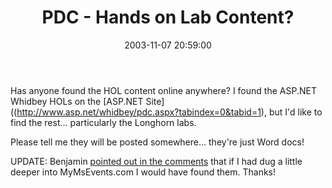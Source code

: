 ﻿---
layout: post
title: "PDC - Hands on Lab Content?"
comments: false
date: 2003-11-07 20:59:00
updated: 2004-05-01 16:16:00
categories:
 - Technology
subtext-id: 6d016c7c-90c4-4e9b-b7fc-ee7fb852ee6e
alias: /blog/PDC---Hands-on-Lab-Content.aspx
---


Has anyone found the HOL content online anywhere? I found the ASP.NET Whidbey HOLs on the [ASP.NET Site]((http://www.asp.net/whidbey/pdc.aspx?tabindex=0&tabid=1), but I'd like to find the rest... particularly the Longhorn labs.

Please tell me they will be posted somewhere... they're just Word docs!

UPDATE: Benjamin [pointed out in the comments](http://www.peterprovost.org/weblog/CommentView.aspx?guid=D959BAEE-BC4A-4C7C-B92F-5F9A85CE120C) that if I had dug a little deeper into MyMsEvents.com I would have found them. Thanks!
